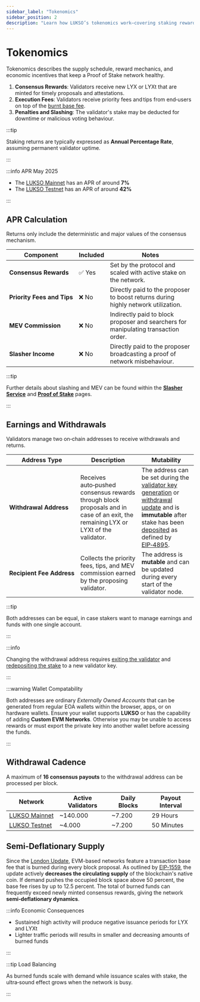 ```yaml
---
sidebar_label: "Tokenomics"
sidebar_position: 2
description: "Learn how LUKSO’s tokenomics work—covering staking rewards, fees, penalties, withdrawals, and the semi-deflationary supply mechanics in Proof of Stake."
---
```


# Tokenomics

Tokenomics describes the supply schedule, reward mechanics, and economic incentives that keep a Proof of Stake network healthy.

1. **Consensus Rewards**: Validators receive new LYX or LYXt that are minted for timely proposals and attestations.
2. **Execution Fees**: Validators receive priority fees and tips from end‑users on top of the [burnt base fee](/docs/theory/blockchain-knowledge/proof-of-stake.md#gas-and-fees).
3. **Penalties and Slashing**: The validator's stake may be deducted for downtime or malicious voting behaviour.

:::tip

Staking returns are typically expressed as **Annual Percentage Rate**, assuming permanent validator uptime.

:::

:::info APR May 2025

- The [LUKSO Mainnet](https://deposit.mainnet.lukso.network) has an APR of around **7%**
- The [LUKSO Testnet](https://deposit.testnet.lukso.network) has an APR of around **42%**

:::

## APR Calculation

Returns only include the deterministic and major values of the consensus mechanism.

| Component                                 | Included | Notes                                                                               |
| ----------------------------------------- | -------- | ----------------------------------------------------------------------------------- |
| <nobr> **Consensus Rewards** </nobr>      | ✅ Yes   | Set by the protocol and scaled with active stake on the network.                    |
| <nobr> **Priority Fees and Tips** </nobr> | ❌ No    | Directly paid to the proposer to boost returns during highly network utilization.   |
| <nobr> **MEV Commission** </nobr>         | ❌ No    | Indirectly paid to block proposer and searchers for manipulating transaction order. |
| <nobr> **Slasher Income** </nobr>         | ❌ No    | Directly paid to the proposer broadcasting a proof of network misbehaviour.         |

:::tip

Further details about slashing and MEV can be found within the [**Slasher Service**](/docs/theory/node-operation/slasher-service.md) and [**Proof of Stake**](/docs/theory/blockchain-knowledge/proof-of-stake.md) pages.

:::

## Earnings and Withdrawals

Validators manage two on‑chain addresses to receive withdrawals and returns.

| Address Type                             | Description                                                                                                                        | Mutability                                                                                                                                                                                                                                                                                                                                                              |
| ---------------------------------------- | ---------------------------------------------------------------------------------------------------------------------------------- | ----------------------------------------------------------------------------------------------------------------------------------------------------------------------------------------------------------------------------------------------------------------------------------------------------------------------------------------------------------------------- |
| <nobr> **Withdrawal Address** </nobr>    | Receives auto‑pushed consensus rewards through block proposals and in case of an exit, the remaining LYX or LYXt of the validator. | The address can be set during the [validator key generation](/docs/guides/validator-setup/cli-key-generation.md) or [withdrawal update](/docs/guides/withdrawals/adding-withdrawals.md) and is **immutable** after stake has been [deposited](/docs/guides/validator-setup/launchpad-walkthrough.md) as defined by [EIP‑4895](https://eips.ethereum.org/EIPS/eip-4895). |
| <nobr> **Recipient Fee Address** </nobr> | Collects the priority fees, tips, and MEV commission earned by the proposing validator.                                            | The address is **mutable** and can be updated during every start of the validator node.                                                                                                                                                                                                                                                                                 |

:::tip

Both addresses can be equal, in case stakers want to manage earnings and funds with one single account.

:::

:::info

Changing the withdrawal address requires [exiting the validator](/docs/guides/withdrawals/exit-validators.md) and [redepositing the stake](/docs/guides/validator-setup/precautions.md) to a new validator key.

:::

:::warning Wallet Compatability

Both addresses are ordinary _Externally Owned Accounts_ that can be generated from regular EOA wallets within the browser, apps, or on hardware wallets. Ensure your wallet supports **LUKSO** or has the capability of adding **Custom EVM Networks**. Otherwise you may be unable to access rewards or must export the private key into another wallet before acessing the funds.

:::

## Withdrawal Cadence

A maximum of **16 consensus payouts** to the withdrawal address can be processed per block.

| Network                                                            | Active Validators | Daily Blocks | Payout Interval |
| ------------------------------------------------------------------ | ----------------- | ------------ | --------------- |
| [LUKSO Mainnet](https://explorer.consensus.mainnet.lukso.network/) | ~140.000          | ~7.200       |  29 Hours       |
| [LUKSO Testnet](https://explorer.consensus.testnet.lukso.network/) | ~4.000            | ~7.200       |  50 Minutes     |

## Semi‑Deflationary Supply

Since the [London Update](https://ethereum.org/en/history/#london), EVM-based networks feature a transaction base fee that is burned during every block proposal. As outlined by [EIP‑1559](https://eips.ethereum.org/EIPS/eip-1559), the update actively **decreases the circulating supply** of the blockchain's native coin. If demand pushes the occupied block space above 50 percent, the base fee rises by up to 12.5 percent. The total of burned funds can frequently exceed newly minted consensus rewards, giving the network **semi‑deflationary dynamics**.

:::info Economic Consequences

- Sustained high activity will produce negative issuance periods for LYX and LYXt
- Lighter traffic periods will results in smaller and decreasing amounts of burned funds

:::

:::tip Load Balancing

As burned funds scale with demand while issuance scales with stake, the ultra‑sound effect grows when the network is busy.

:::
